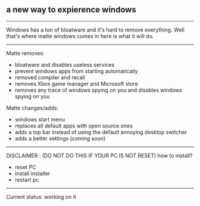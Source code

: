 ## a new way to expierence windows
----
Windows has a ton of bloatware and it's hard to remove everything. Well that's where matte windows comes in here is what it will do.

---
Matte removes:
- bloatware and disables useless services
- prevent windows apps from starting automatically
- removed compiler and recall
- removes Xbox game manager and Microsoft store
- removes any trace of windows spying on you and disables windows spying on you

Matte changes/adds:
- windows start menu
- replaces all default apps with open source ones
- adds a top bar instead of using the default annoying desktop switcher
- adds a better settings (coming soon)
----
DISCLAIMER : (DO NOT DO THIS IF YOUR PC IS NOT RESET)
how to install?
- reset PC 
- install installer
- restart pc
----
Current status: working on it

